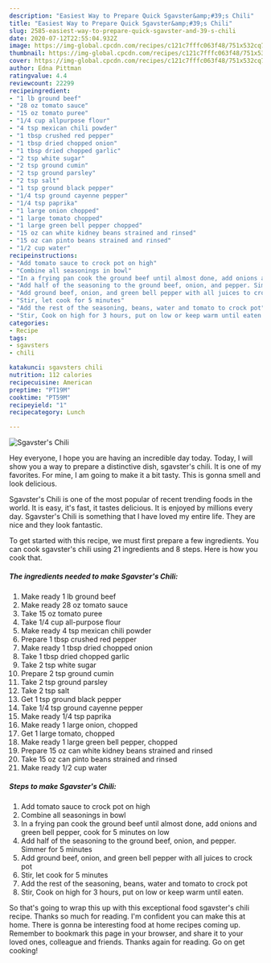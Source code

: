 ```yaml
---
description: "Easiest Way to Prepare Quick Sgavster&amp;#39;s Chili"
title: "Easiest Way to Prepare Quick Sgavster&amp;#39;s Chili"
slug: 2585-easiest-way-to-prepare-quick-sgavster-and-39-s-chili
date: 2020-07-12T22:55:04.932Z
image: https://img-global.cpcdn.com/recipes/c121c7fffc063f48/751x532cq70/sgavsters-chili-recipe-main-photo.jpg
thumbnail: https://img-global.cpcdn.com/recipes/c121c7fffc063f48/751x532cq70/sgavsters-chili-recipe-main-photo.jpg
cover: https://img-global.cpcdn.com/recipes/c121c7fffc063f48/751x532cq70/sgavsters-chili-recipe-main-photo.jpg
author: Edna Pittman
ratingvalue: 4.4
reviewcount: 22299
recipeingredient:
- "1 lb ground beef"
- "28 oz tomato sauce"
- "15 oz tomato puree"
- "1/4 cup allpurpose flour"
- "4 tsp mexican chili powder"
- "1 tbsp crushed red pepper"
- "1 tbsp dried chopped onion"
- "1 tbsp dried chopped garlic"
- "2 tsp white sugar"
- "2 tsp ground cumin"
- "2 tsp ground parsley"
- "2 tsp salt"
- "1 tsp ground black pepper"
- "1/4 tsp ground cayenne pepper"
- "1/4 tsp paprika"
- "1 large onion chopped"
- "1 large tomato chopped"
- "1 large green bell pepper chopped"
- "15 oz can white kidney beans strained and rinsed"
- "15 oz can pinto beans strained and rinsed"
- "1/2 cup water"
recipeinstructions:
- "Add tomato sauce to crock pot on high"
- "Combine all seasonings in bowl"
- "In a frying pan cook the ground beef until almost done, add onions and green bell pepper, cook for 5 minutes on low"
- "Add half of the seasoning to the ground beef, onion, and pepper. Simmer for 5 minutes"
- "Add ground beef, onion, and green bell pepper with all juices to crock pot"
- "Stir, let cook for 5 minutes"
- "Add the rest of the seasoning, beans, water and tomato to crock pot"
- "Stir, Cook on high for 3 hours, put on low or keep warm until eaten."
categories:
- Recipe
tags:
- sgavsters
- chili

katakunci: sgavsters chili 
nutrition: 112 calories
recipecuisine: American
preptime: "PT19M"
cooktime: "PT59M"
recipeyield: "1"
recipecategory: Lunch

---
```



![Sgavster&#39;s Chili](https://img-global.cpcdn.com/recipes/c121c7fffc063f48/751x532cq70/sgavsters-chili-recipe-main-photo.jpg)

Hey everyone, I hope you are having an incredible day today. Today, I will show you a way to prepare a distinctive dish, sgavster&#39;s chili. It is one of my favorites. For mine, I am going to make it a bit tasty. This is gonna smell and look delicious.



Sgavster&#39;s Chili is one of the most popular of recent trending foods in the world. It is easy, it's fast, it tastes delicious. It is enjoyed by millions every day. Sgavster&#39;s Chili is something that I have loved my entire life. They are nice and they look fantastic.


To get started with this recipe, we must first prepare a few ingredients. You can cook sgavster&#39;s chili using 21 ingredients and 8 steps. Here is how you cook that.

<!--inarticleads1-->

##### The ingredients needed to make Sgavster&#39;s Chili:

1. Make ready 1 lb ground beef
1. Make ready 28 oz tomato sauce
1. Take 15 oz tomato puree
1. Take 1/4 cup all-purpose flour
1. Make ready 4 tsp mexican chili powder
1. Prepare 1 tbsp crushed red pepper
1. Make ready 1 tbsp dried chopped onion
1. Take 1 tbsp dried chopped garlic
1. Take 2 tsp white sugar
1. Prepare 2 tsp ground cumin
1. Take 2 tsp ground parsley
1. Take 2 tsp salt
1. Get 1 tsp ground black pepper
1. Take 1/4 tsp ground cayenne pepper
1. Make ready 1/4 tsp paprika
1. Make ready 1 large onion, chopped
1. Get 1 large tomato, chopped
1. Make ready 1 large green bell pepper, chopped
1. Prepare 15 oz can white kidney beans strained and rinsed
1. Take 15 oz can pinto beans strained and rinsed
1. Make ready 1/2 cup water




<!--inarticleads2-->

##### Steps to make Sgavster&#39;s Chili:

1. Add tomato sauce to crock pot on high
1. Combine all seasonings in bowl
1. In a frying pan cook the ground beef until almost done, add onions and green bell pepper, cook for 5 minutes on low
1. Add half of the seasoning to the ground beef, onion, and pepper. Simmer for 5 minutes
1. Add ground beef, onion, and green bell pepper with all juices to crock pot
1. Stir, let cook for 5 minutes
1. Add the rest of the seasoning, beans, water and tomato to crock pot
1. Stir, Cook on high for 3 hours, put on low or keep warm until eaten.




So that's going to wrap this up with this exceptional food sgavster&#39;s chili recipe. Thanks so much for reading. I'm confident you can make this at home. There is gonna be interesting food at home recipes coming up. Remember to bookmark this page in your browser, and share it to your loved ones, colleague and friends. Thanks again for reading. Go on get cooking!
